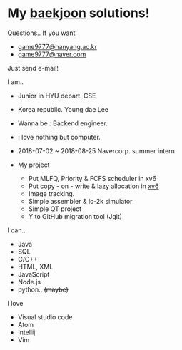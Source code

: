 # My [baekjoon](https://acmicpc.net) solutions!

Questions.. If you want

* game9777@hanyang.ac.kr
* game9777@naver.com

Just send e-mail!

I am..

 * Junior in HYU depart. CSE
 * Korea republic. Young dae Lee
 * Wanna be : Backend engineer.
 * I love nothing but computer.
 * 2018-07-02 ~ 2018-08-25 Navercorp. summer intern
 * My project

 	* Put MLFQ, Priority & FCFS scheduler in xv6
	* Put copy - on - write & lazy allocation in [xv6](https://github.com/2013008264/os-assignment)
	* Image tracking.
	* Simple assembler & lc-2k simulator
	* Simple QT project
	* Y to GitHub migration tool (Jgit)

I can..
 * Java
 * SQL
 * C/C++
 * HTML, XML
 * JavaScript
 * Node.js
 * python.. ~~(maybe)~~

I love
 * Visual studio code
 * Atom
 * Intellij
 * Vim

